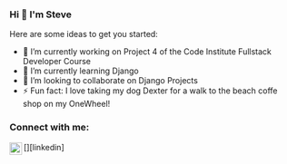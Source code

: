 ### Hi 👋 I'm Steve

<!--
**Steven-Dawson18/Steven-Dawson18** is a ✨ _special_ ✨ repository because its `README.md` (this file) appears on your GitHub profile.
-->
Here are some ideas to get you started:

- 🔭 I’m currently working on Project 4 of the Code Institute Fullstack Developer Course
- 🌱 I’m currently learning Django
- 👯 I’m looking to collaborate on Django Projects
- ⚡ Fun fact: I love taking my dog Dexter for a walk to the beach coffe shop on my OneWheel!

### Connect with me:

[<img align="left" alt="SteveDawson | LinkedIn" width="22px" src="www.linkedin.com/in/steve-dawson-fullstack" />][linkedin]

